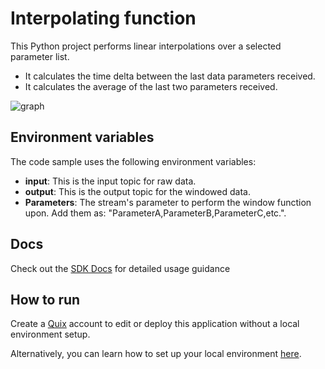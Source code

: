 # Interpolating function

This Python project performs linear interpolations over a selected parameter list. 
- It calculates the time delta between the last data parameters received. 
- It calculates the average of the last two parameters received.

![graph](Interpolation.png?raw=true)

## Environment variables

The code sample uses the following environment variables:

- **input**: This is the input topic for raw data.
- **output**: This is the output topic for the windowed data.
- **Parameters**: The stream's parameter to perform the window function upon. Add them as: "ParameterA,ParameterB,ParameterC,etc.".


## Docs
Check out the [SDK Docs](https://docs.quix.io/sdk-intro.html) for detailed usage guidance

## How to run
Create a [Quix](https://portal.platform.quix.ai/self-sign-up?xlink=github) account to edit or deploy this application without a local environment setup.

Alternatively, you can learn how to set up your local environment [here](https://docs.quix.io/sdk/python-setup.html).

